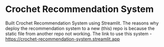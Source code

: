 # Crochet Recommendation System
Built Crochet Recommendation System using Streamlit.
The reasons why deploy the recommendation system to a new (this) repo is because the static file from another repo not working.
The link to use this system - https://crochet-recommendation-system.streamlit.app
